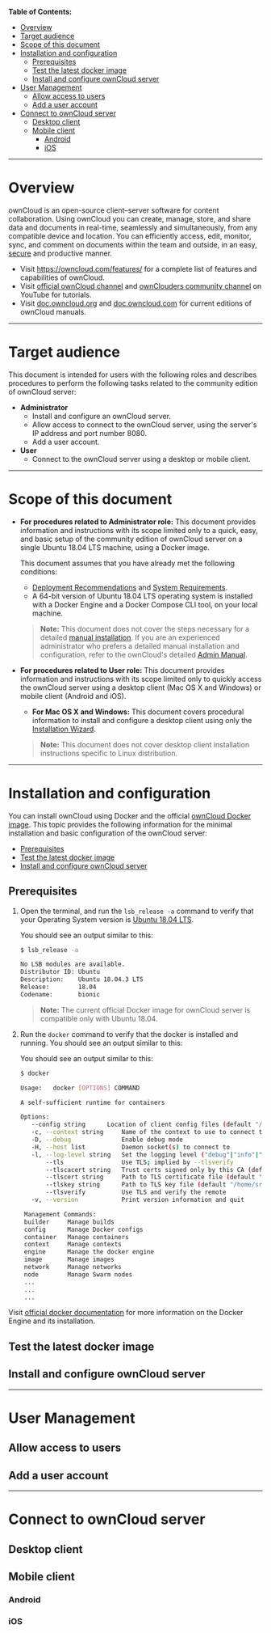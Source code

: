**Table of Contents:**
  - [Overview](#overview)
  - [Target audience](#target-audience)
  - [Scope of this document](#scope-of-this-document)
  - [Installation and configuration](#installation-and-configuration)
    - [Prerequisites](#prerequisites)
    - [Test the latest docker image](#test-the-latest-docker-image)
    - [Install and configure ownCloud server](#install-and-configure-owncloud-server)
  - [User Management](#user-management)
    - [Allow access to users](#allow-access-to-users)
    - [Add a user account](#add-a-user-account)
  - [Connect to ownCloud server](#connect-to-owncloud-server)
    - [Desktop client](#desktop-client)
    - [Mobile client](#mobile-client)
      - [Android](#android)
      - [iOS](#ios)
  
 ___

# Overview
ownCloud is an open-source client–server software for content collaboration. Using ownCloud you can create, manage, store, and share data and documents in real-time, seamlessly and simultaneously, from any compatible device and location. You can efficiently access, edit, monitor, sync, and comment on documents within the team and outside, in an easy, [secure](https://owncloud.com/product/security/) and productive manner.

- Visit https://owncloud.com/features/ for a complete list of features and capabilities of ownCloud.
- Visit [official ownCloud channel](https://www.youtube.com/channel/UC_4gez4lsWqciH-otOlXo5w) and [ownClouders community channel](https://www.youtube.com/channel/UCA8Ehsdu3KaxSz5KOcCgHbw) on YouTube for tutorials.
- Visit [doc.owncloud.org](https://doc.owncloud.org/) and [doc.owncloud.com](https://doc.owncloud.com/) for current editions of ownCloud manuals.

---

# Target audience
This document is intended for users with the following roles and describes procedures to perform the following tasks related to  the community edition of ownCloud server:
- **Administrator**
  - Install and configure an ownCloud server.
  - Allow access to connect to the ownCloud server, using the server's IP address and port number 8080.
  - Add a user account.
- **User**
  - Connect to the ownCloud server using a desktop or mobile client.
  
---

# Scope of this document
- **For procedures related to Administrator role:** This document provides information and instructions with its scope limited only to a quick, easy, and basic setup of the community edition of ownCloud server on a single Ubuntu 18.04 LTS machine, using a Docker image.

  This document assumes that you have already met the following conditions:
  - [Deployment Recommendations](https://doc.owncloud.com/server/10.5/admin_manual/installation/deployment_recommendations.html) and [System Requirements](https://doc.owncloud.com/server/10.5/admin_manual/installation/system_requirements.html).
  - A 64-bit version of Ubuntu 18.04 LTS operating system is installed with a Docker Engine and a Docker Compose CLI tool, on your local machine.

  > **Note:** This document does not cover the steps necessary for a detailed [manual installation](https://doc.owncloud.org/server/10.5/admin_manual/installation/manual_installation.html). If you are an experienced administrator who prefers a detailed manual installation and configuration, refer to the ownCloud's detailed [Admin Manual](https://doc.owncloud.org/server/10.5/admin_manual/installation/).
  
- **For procedures related to User role:** This document provides information and instructions with its scope limited only to quickly access the ownCloud server using a desktop client (Mac OS X and Windows) or mobile client (Android and iOS).

  - **For Mac OS X and Windows:** This document covers procedural information to install and configure a desktop client using only the [Installation Wizard](https://doc.owncloud.com/desktop/installing.html#installation-wizard).
  
  > **Note:** This document does not cover desktop client installation instructions specific to Linux distribution.

---

# Installation and configuration
You can install ownCloud using Docker and the official [ownCloud Docker image](https://hub.docker.com). This topic provides the following information for the minimal installation and basic configuration of the ownCloud server:
 - [Prerequisites](#prerequisites)
 - [Test the latest docker image](#test-the-latest-docker-image)
 - [Install and configure ownCloud server](#install-and-configure-owncloud-server)

## Prerequisites
1. Open the terminal, and run the `lsb_release -a` command to verify that your Operating System version is [Ubuntu 18.04 LTS](https://releases.ubuntu.com/18.04/).

   You should see an output similar to this:
   ```bash
   $ lsb_release -a

   No LSB modules are available.
   Distributor ID: Ubuntu
   Description:    Ubuntu 18.04.3 LTS
   Release:        18.04
   Codename:       bionic
   ```
   >**Note:** The current official Docker image for ownCloud server is compatible only with Ubuntu 18.04.
   
2. Run the `docker` command to verify that the docker is installed and running. You should see an output similar to this:

   You should see an output similar to this:
   ```bash
   $ docker

   Usage:	docker [OPTIONS] COMMAND

   A self-sufficient runtime for containers

   Options:
      --config string      Location of client config files (default "/home/srivaralakshmi/.docker")
      -c, --context string     Name of the context to use to connect to the daemon (overrides DOCKER_HOST env var and default context set with "docker context use")
      -D, --debug              Enable debug mode
      -H, --host list          Daemon socket(s) to connect to
      -l, --log-level string   Set the logging level ("debug"|"info"|"warn"|"error"|"fatal") (default "info")
          --tls                Use TLS; implied by --tlsverify
          --tlscacert string   Trust certs signed only by this CA (default "/home/srivaralakshmi/.docker/ca.pem")
          --tlscert string     Path to TLS certificate file (default "/home/srivaralakshmi/.docker/cert.pem")
          --tlskey string      Path to TLS key file (default "/home/srivaralakshmi/.docker/key.pem")
          --tlsverify          Use TLS and verify the remote
      -v, --version            Print version information and quit

    Management Commands:
    builder     Manage builds
    config      Manage Docker configs
    container   Manage containers
    context     Manage contexts
    engine      Manage the docker engine
    image       Manage images
    network     Manage networks
    node        Manage Swarm nodes
    ...
    ...
    ...
    ```


Visit [official docker documentation](https://docs.docker.com/engine/install/ubuntu/) for more information on the Docker Engine and its installation.

## Test the latest docker image
## Install and configure ownCloud server


---

# User Management

## Allow access to users

## Add a user account

---

# Connect to ownCloud server

## Desktop client

## Mobile client

### Android

### iOS
